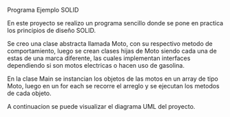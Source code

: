 Programa Ejemplo SOLID

En este proyecto se realizo un programa sencillo donde se pone en practica los principios de diseño SOLID.

Se creo una clase abstracta llamada Moto, con su respectivo metodo de comportamiento, luego se crean clases hijas de Moto siendo cada una de estas de una marca diferente, las cuales implementan interfaces dependiendo si son motos electricas o hacen uso de gasolina.

En la clase Main se instancian los objetos de las motos en un array de tipo Moto, luego en un for each se recorre el arreglo y se ejecutan los metodos de cada objeto.

A continuacion se puede visualizar el diagrama UML del proyecto.

